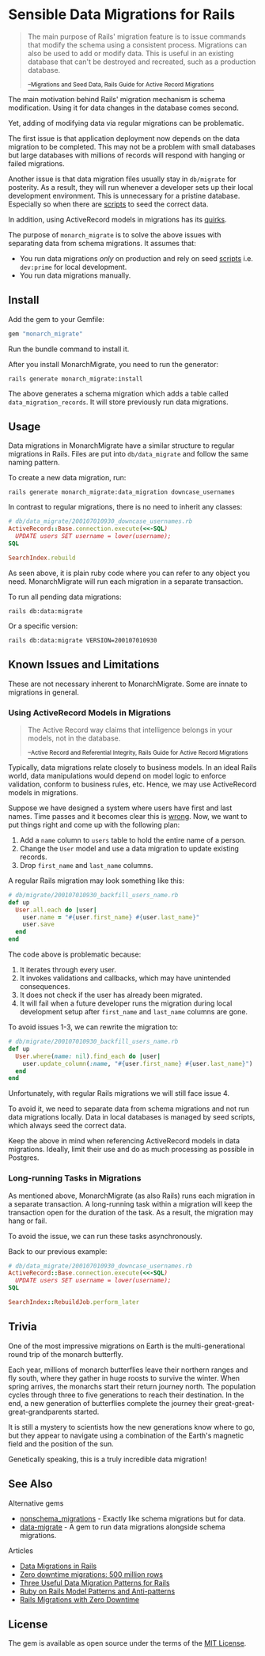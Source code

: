 # Sensible Data Migrations for Rails

<blockquote>
  <p>The main purpose of Rails' migration feature is to issue commands that modify the schema using a consistent process. Migrations can also be used to add or modify data. This is useful in an existing database that can't be destroyed and recreated, such as a production database.</p>
  <a href="https://guides.rubyonrails.org/active_record_migrations.html#migrations-and-seed-data">
    <sup>–Migrations and Seed Data, Rails Guide for Active Record Migrations</sup>
  </a>
</blockquote>

The main motivation behind Rails' migration mechanism is schema modification. Using it
for data changes in the database comes second.

Yet, adding of modifying data via regular migrations can be problematic.

The first issue is that application deployment now depends on the data migration
to be completed. This may not be a problem with small databases but large
databases with millions of records will respond with hanging or failed migrations.

Another issue is that data migration files usually stay in `db/migrate` for posterity.
As a result, they will run whenever a developer sets up their local development environment.
This is unnecessary for a pristine database. Especially so when there are [scripts][2] to
seed the correct data.

In addition, using ActiveRecord models in migrations has its [quirks](#using-activerecord-models-in-migrations).

The purpose of `monarch_migrate` is to solve the above issues with separating data
from schema migrations. It assumes that:

- You run data migrations *only* on production and rely on seed [scripts][2] i.e. `dev:prime` for local development.
- You run data migrations manually.

## Install

Add the gem to your Gemfile:

```ruby
gem "monarch_migrate"
```

Run the bundle command to install it.

After you install MonarchMigrate, you need to run the generator:

```shell
rails generate monarch_migrate:install
```

The above generates a schema migration which adds a table called `data_migration_records`.
It will store previously run data migrations.


## Usage

Data migrations in MonarchMigrate have a similar structure to regular migrations
in Rails. Files are put into `db/data_migrate` and follow the same naming pattern.

To create a new data migration, run:

```shell
rails generate monarch_migrate:data_migration downcase_usernames
```

In contrast to regular migrations, there is no need to inherit any classes:

```ruby
# db/data_migrate/200107010930_downcase_usernames.rb
ActiveRecord::Base.connection.execute(<<-SQL)
  UPDATE users SET username = lower(username);
SQL

SearchIndex.rebuild
```

As seen above, it is plain ruby code where you can refer to any object you
need. MonarchMigrate will run each migration in a separate transaction.


To run all pending data migrations:

```shell
rails db:data:migrate
```

Or a specific version:

```shell
rails db:data:migrate VERSION=200107010930
```

## Known Issues and Limitations

These are not necessary inherent to MonarchMigrate. Some are innate to migrations
in general.

### Using ActiveRecord Models in Migrations

<blockquote>
  <p>The Active Record way claims that intelligence belongs in your models, not in the database.</p>
  <a href="https://guides.rubyonrails.org/active_record_migrations.html#active-record-and-referential-integrity">
    <sup>–Active Record and Referential Integrity, Rails Guide for Active Record Migrations</sup>
  </a>
</blockquote>

Typically, data migrations relate closely to business models. In an ideal Rails world,
data manipulations would depend on model logic to enforce validation, conform to
business rules, etc. Hence, we may use ActiveRecord models in migrations.

Suppose we have designed a system where users have first and last names. Time passes and
it becomes clear this is [wrong][3]. Now, we want to put things right and come
up with the following plan:

1. Add a `name` column to `users` table to hold the entire name of a person.
2. Change the `User` model and use a data migration to update existing records.
3. Drop `first_name` and `last_name` columns.

A regular Rails migration may look something like this:

```ruby
# db/migrate/200107010930_backfill_users_name.rb
def up
  User.all.each do |user|
    user.name = "#{user.first_name} #{user.last_name}"
    user.save
  end
end
```

The code above is problematic because:

1. It iterates through every user.
2. It invokes validations and callbacks, which may have unintended consequences.
3. It does not check if the user has already been migrated.
4. It will fail when a future developer runs the migration during local development setup after `first_name` and `last_name` columns are gone.

To avoid issues 1-3, we can rewrite the migration to:

```ruby
# db/migrate/200107010930_backfill_users_name.rb
def up
  User.where(name: nil).find_each do |user|
    user.update_column(:name, "#{user.first_name} #{user.last_name}")
  end
end
```

Unfortunately, with regular Rails migrations we will still face issue 4.

To avoid it, we need to separate data from schema migrations and not run data
migrations locally. Data in local databases is managed by seed scripts, which
always seed the correct data.

Keep the above in mind when referencing ActiveRecord models in data migrations. Ideally,
limit their use and do as much processing as possible in Postgres.


### Long-running Tasks in Migrations

As mentioned above, MonarchMigrate (as also Rails) runs each migration in a separate
transaction. A long-running task within a migration will keep the transaction open for
the duration of the task. As a result, the migration may hang or fail.

To avoid the issue, we can run these tasks asynchronously.

Back to our previous example:

```ruby
# db/data_migrate/200107010930_downcase_usernames.rb
ActiveRecord::Base.connection.execute(<<-SQL)
  UPDATE users SET username = lower(username);
SQL

SearchIndex::RebuildJob.perform_later
```


## Trivia

One of the most impressive migrations on Earth is the multi-generational
round trip of the monarch butterfly.

Each year, millions of monarch butterflies leave their northern ranges
and fly south, where they gather in huge roosts to survive the winter.
When spring arrives, the monarchs start their return journey north.
The population cycles through three to five generations to reach their
destination. In the end, a new generation of butterflies complete the
journey their great-great-great-grandparents started.

It is still a mystery to scientists how the new generations know where to go,
but they appear to navigate using a combination of the Earth's magnetic field
and the position of the sun.

Genetically speaking, this is a truly incredible data migration!


## See Also

Alternative gems

- [nonschema_migrations](https://github.com/jasonfb/nonschema_migrations) - Exactly like schema migrations but for data.
- [data-migrate](https://github.com/ilyakatz/data-migrate) - A gem to run data migrations alongside schema migrations.

Articles

- [Data Migrations in Rails](https://thoughtbot.com/blog/data-migrations-in-rails)
- [Zero downtime migrations: 500 million rows](https://www.honeybadger.io/blog/zero-downtime-migrations-of-large-databases-using-rails-postgres-and-redis/)
- [Three Useful Data Migration Patterns for Rails](https://www.ombulabs.com/blog/rails/data-migrations/three-useful-data-migrations-patterns-in-rails.html)
- [Ruby on Rails Model Patterns and Anti-patterns](https://blog.appsignal.com/2020/11/18/rails-model-patterns-and-anti-patterns.html)
- [Rails Migrations with Zero Downtime](https://www.cloudbees.com/blog/rails-migrations-zero-downtime)


## License

The gem is available as open source under the terms of the [MIT License](https://opensource.org/licenses/MIT).

[2]: https://thoughtbot.com/blog/priming-the-pump
[3]: https://www.kalzumeus.com/2010/06/17/falsehoods-programmers-believe-about-names/
